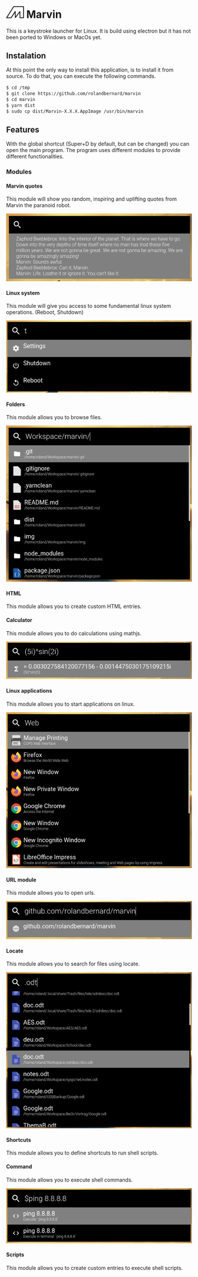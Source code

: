 <img src="static/logo.png" width="48"/> Marvin
===
This is a keystroke launcher for Linux. It is build using electron but it has not been ported to Windows or MacOs yet.

## Instalation
At this point the only way to install this application, is to install it from source.
To do that, you can execute the following commands.
```
$ cd /tmp
$ git clone https://github.com/rolandbernard/marvin
$ cd marvin
$ yarn dist
$ sudo cp dist/Marvin-X.X.X.AppImage /usr/bin/marvin
```

## Features
With the global shortcut (Super+D by default, but can be changed) you can open the main program.
The program uses different modules to provide different functionalities.

### Modules
#### Marvin quotes
This module will show you random, inspiring and uplifting quotes from Marvin the paranoid robot.

![screenshot](img/marvin_quotes.png)

#### Linux system
This module will give you access to some fundamental linux system operations. (Reboot, Shutdown)

![screenshot](img/linux_system.png)

#### Folders
This module allows you to browse files.

![screenshot](img/folders.png)

#### HTML
This module allows you to create custom HTML entries.

#### Calculator
This module allows you to do calculations using mathjs.

![screenshot](img/calculator.png)

#### Linux applications
This module allows you to start applications on linux.

![screenshot](img/linux_application.png)

#### URL module
This module allows you to open urls.

![screenshot](img/url.png)

#### Locate
This module allows you to search for files using locate.

![screenshot](img/locate.png)

#### Shortcuts
This module allows you to define shortcuts to run shell scripts.

#### Command
This module allows you to execute shell commands.

![screenshot](img/command.png)

#### Scripts
This module allows you to create custom entries to execute shell scripts.
